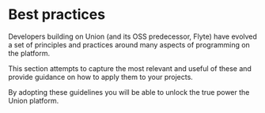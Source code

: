 # Best practices

Developers building on Union (and its OSS predecessor, Flyte) have evolved a set of principles and practices
around many aspects of programming on the platform.

This section attempts to capture the most relevant and useful of these and provide guidance on how to apply them to your projects.

By adopting these guidelines you will be able to unlock the true power the Union platform.
